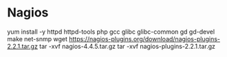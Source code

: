 # Nagios
yum install -y httpd httpd-tools php gcc glibc glibc-common gd gd-devel make net-snmp
 wget https://nagios-plugins.org/download/nagios-plugins-2.2.1.tar.gz
 tar -xvf nagios-4.4.5.tar.gz
 tar -xvf nagios-plugins-2.2.1.tar.gz
 
